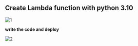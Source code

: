 ## Create Lambda function with python 3.10 
   
![1](https://github.com/user-attachments/assets/32c9ee3a-da54-4d0d-b1cb-466fc8540b5b)



**write the code and deploy**


![2](https://github.com/user-attachments/assets/35c565ce-7f15-4cfe-9043-359441b187ef)
